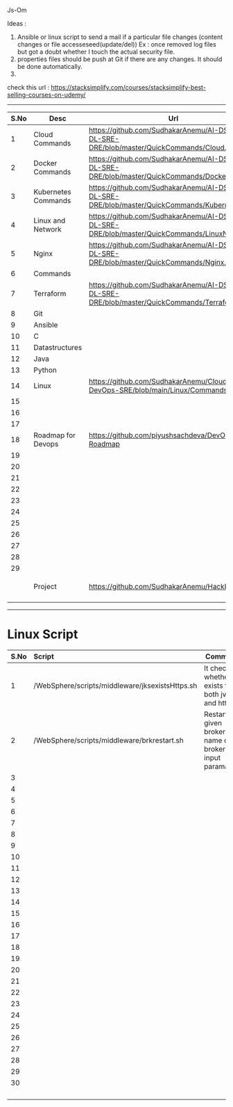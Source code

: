 Js-Om

Ideas : 
1. Ansible or linux script to send a mail if a particular file changes (content changes or file accesseseed(update/del))
Ex : once removed log files but got a doubt whether I touch the actual security file.
2. properties files should be push at Git if there are any changes. It should be done automatically.
3. 

check this url :
https://stacksimplify.com/courses/stacksimplify-best-selling-courses-on-udemy/

---


| S.No | Desc                | Url                                                                                         |                |
| ------ | --------------------- | --------------------------------------------------------------------------------------------- | ---------------- |
| 1    | Cloud Commands      | https://github.com/SudhakarAnemu/AI-DS-ML-DL-SRE-DRE/blob/master/QuickCommands/Cloud.md     |                |
| 2    | Docker Commands     | https://github.com/SudhakarAnemu/AI-DS-ML-DL-SRE-DRE/blob/master/QuickCommands/Docker.md    |                |
| 3    | Kubernetes Commands | https://github.com/SudhakarAnemu/AI-DS-ML-DL-SRE-DRE/blob/master/QuickCommands/Kubernets.md |                |
| 4    | Linux and Network   | https://github.com/SudhakarAnemu/AI-DS-ML-DL-SRE-DRE/blob/master/QuickCommands/LinuxNW.md   |                |
| 5    | Nginx               | https://github.com/SudhakarAnemu/AI-DS-ML-DL-SRE-DRE/blob/master/QuickCommands/Nginx.md     |                |
| 6    | Commands            |                                                                                             |                |
| 7    | Terraform           | https://github.com/SudhakarAnemu/AI-DS-ML-DL-SRE-DRE/blob/master/QuickCommands/Terraform.md |                |
| 8    | Git                 |                                                                                             |                |
| 9    | Ansible             |                                                                                             |                |
| 10   | C                   |                                                                                             |                |
| 11   | Datastructures      |                                                                                             |                |
| 12   | Java                |                                                                                             |                |
| 13   | Python              |                                                                                             |                |
| 14   |Linux                     |https://github.com/SudhakarAnemu/Cloud-DevOps-SRE/blob/main/Linux/Commands.md                                                                                             |                |
| 15   |                     |                                                                                             |                |
| 16   |                     |                                                                                             |                |
| 17   |                     |                                                                                             |                |
| 18   | Roadmap for Devops  | https://github.com/piyushsachdeva/DevOps-Roadmap                                            |                |
| 19   |                     |                                                                                             |                |
| 20   |                     |                                                                                             |                |
| 21   |                     |                                                                                             |                |
| 22   |                     |                                                                                             |                |
| 23   |                     |                                                                                             |                |
| 24   |                     |                                                                                             |                |
| 25   |                     |                                                                                             |                |
| 26   |                     |                                                                                             |                |
| 27   |                     |                                                                                             |                |
| 28   |                     |                                                                                             |                |
| 29   |                     |                                                                                             |                |
|      |                     |                                                                                             |                |
|      | Project             | https://github.com/SudhakarAnemu/HackITOn2024                                               | AWS, Terraform |
|      |                     |                                                                                             |                |
|      |                     |                                                                                             |                |

---

# Linux Script


| S.No | Script                                          | Comments                                                                 |
| ------ | :------------------------------------------------ | -------------------------------------------------------------------------- |
| 1    | /WebSphere/scripts/middleware/jksexistsHttps.sh | It check whether jks exists for both jvm and https                       |
| 2    | /WebSphere/scripts/middleware/brkrestart.sh     | Restarts the given broker,<br /> name of the broker is input paramaeter. |
| 3    |                                                 |                                                                          |
| 4    |                                                 |                                                                          |
| 5    |                                                 |                                                                          |
| 6    |                                                 |                                                                          |
| 7    |                                                 |                                                                          |
| 8    |                                                 |                                                                          |
| 9    |                                                 |                                                                          |
| 10   |                                                 |                                                                          |
| 11   |                                                 |                                                                          |
| 12   |                                                 |                                                                          |
| 13   |                                                 |                                                                          |
| 14   |                                                 |                                                                          |
| 15   |                                                 |                                                                          |
| 16   |                                                 |                                                                          |
| 17   |                                                 |                                                                          |
| 18   |                                                 |                                                                          |
| 19   |                                                 |                                                                          |
| 20   |                                                 |                                                                          |
| 21   |                                                 |                                                                          |
| 22   |                                                 |                                                                          |
| 23   |                                                 |                                                                          |
| 24   |                                                 |                                                                          |
| 25   |                                                 |                                                                          |
| 26   |                                                 |                                                                          |
| 27   |                                                 |                                                                          |
| 28   |                                                 |                                                                          |
| 29   |                                                 |                                                                          |
| 30   |                                                 |                                                                          |
|      |                                                 |                                                                          |
|      |                                                 |                                                                          |
|      |                                                 |                                                                          |
|      |                                                 |                                                                          |
